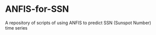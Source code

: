 # ANFIS-for-SSN
A repository of scripts of using ANFIS to predict SSN (Sunspot Number) time series 
